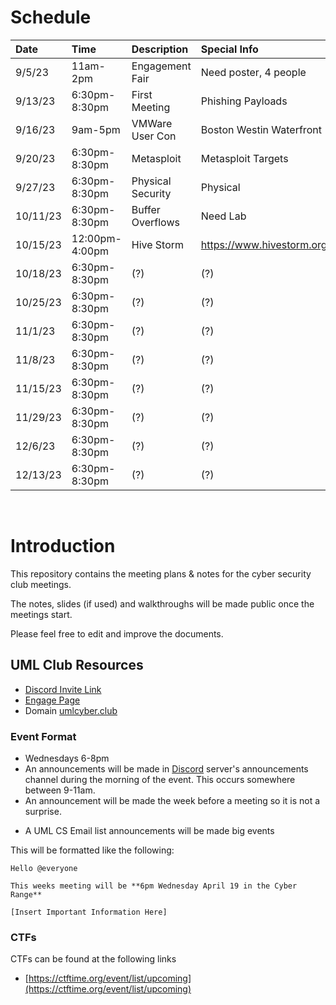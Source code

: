 # Schedule
|Date|Time|Description|Special Info|
|:---|:---|:----------|:-----------|
|9/5/23|11am-2pm|Engagement Fair|Need poster, 4 people|
|9/13/23|6:30pm-8:30pm|First Meeting|Phishing Payloads|
|9/16/23|9am-5pm|VMWare User Con|Boston Westin Waterfront|
|9/20/23|6:30pm-8:30pm| Metasploit | Metasploit Targets |
|9/27/23|6:30pm-8:30pm| Physical Security | Physical |
|10/11/23|6:30pm-8:30pm| Buffer Overflows | Need Lab |
|10/15/23|12:00pm-4:00pm|Hive Storm|https://www.hivestorm.org/|
|10/18/23|6:30pm-8:30pm|(?)|(?)|
|10/25/23|6:30pm-8:30pm|(?)|(?)|
|11/1/23|6:30pm-8:30pm|(?)|(?)|
|11/8/23|6:30pm-8:30pm|(?)|(?)|
|11/15/23|6:30pm-8:30pm|(?)|(?)|
|11/29/23|6:30pm-8:30pm|(?)|(?)|
|12/6/23|6:30pm-8:30pm|(?)|(?)|
|12/13/23|6:30pm-8:30pm|(?)|(?)|

<br>

# Introduction
This repository contains the meeting plans & notes for the cyber security club meetings. 

The notes, slides (if used) and walkthroughs will be made public once the meetings start.

Please feel free to edit and improve the documents.

## UML Club Resources
+ [Discord Invite Link](https://discord.gg/dQ49k7fufk)
+ [Engage Page](https://umasslowellclubs.campuslabs.com/engage/organization/cybersecurityclub)
+ Domain [umlcyber.club](https://umlcyber.club)

### Event Format
+ Wednesdays 6-8pm
+ An announcements will be made in [Discord](https://discord.gg/dQ49k7fufk) server's announcements channel during the morning of the event. This occurs somewhere between 9-11am.
+ An announcement will be made the week before a meeting so it is not a surprise.
<!-- + I am not going to link to #whereis-cyberrange in the announcement as it appears right next to the announcements channel and should be intuitive enough -->
+ A UML CS Email list announcements will be made big events

This will be formatted like the following: 
```
Hello @everyone

This weeks meeting will be **6pm Wednesday April 19 in the Cyber Range**

[Insert Important Information Here]
```

### CTFs
CTFs can be found at the following links
* [https://ctftime.org/event/list/upcoming](https://ctftime.org/event/list/upcoming)